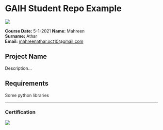 # GAIH Student Repo Example
![](img/logo.png)

**Course Date:** 5-1-2021
**Name:** Mahreen  
**Surname:** Athar  
**Email:** mahreenathar.oct10@gmail.com   

## Project Name
Description...

## Requirements
Some python libraries

---

### Certification
![](img/certificate_ex.png)

